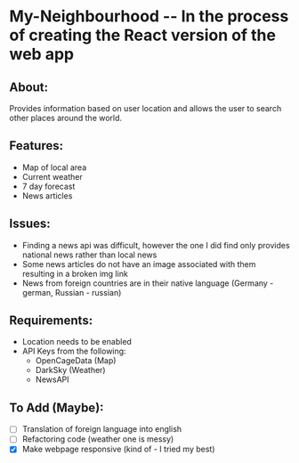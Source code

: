 # My-Neighbourhood -- In the process of creating the React version of the web app
## About:
Provides information based on user location and allows the user to search other places around the world.

## Features:
- Map of local area
- Current weather
- 7 day forecast
- News articles

## Issues:
- Finding a news api was difficult, however the one I did find only provides national news rather than local news
- Some news articles do not have an image associated with them resulting in a broken img link
- News from foreign countries are in their native language (Germany - german, Russian - russian)

## Requirements:
- Location needs to be enabled
- API Keys from the following:
  - OpenCageData (Map)
  - DarkSky (Weather)
  - NewsAPI
 
## To Add (Maybe):
- [ ] Translation of foreign language into english
- [ ] Refactoring code (weather one is messy)
- [X] Make webpage responsive (kind of - I tried my best)
